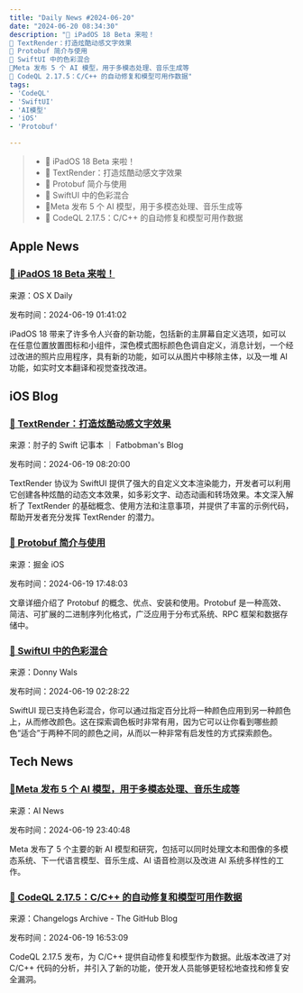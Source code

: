 ```yaml
---
title: "Daily News #2024-06-20"
date: "2024-06-20 08:34:30"
description: "🎉 iPadOS 18 Beta 来啦！
🌟 TextRender：打造炫酷动感文字效果
🌟 Protobuf 简介与使用
🎨 SwiftUI 中的色彩混合
🌟Meta 发布 5 个 AI 模型，用于多模态处理、音乐生成等
🎉 CodeQL 2.17.5：C/C++ 的自动修复和模型可用作数据"
tags: 
- 'CodeQL'
- 'SwiftUI'
- 'AI模型'
- 'iOS'
- 'Protobuf'

---
```


> - 🎉 iPadOS 18 Beta 来啦！
> - 🌟 TextRender：打造炫酷动感文字效果
> - 🌟 Protobuf 简介与使用
> - 🎨 SwiftUI 中的色彩混合
> - 🌟Meta 发布 5 个 AI 模型，用于多模态处理、音乐生成等
> - 🎉 CodeQL 2.17.5：C/C++ 的自动修复和模型可用作数据

## Apple News

### [🎉 iPadOS 18 Beta 来啦！](https://osxdaily.com/2024/06/18/how-install-ipados-18-beta-dev/)

来源：OS X Daily

发布时间：2024-06-19 01:41:02

iPadOS 18 带来了许多令人兴奋的新功能，包括新的主屏幕自定义选项，如可以在任意位置放置图标和小组件，深色模式图标颜色色调自定义，消息计划，一个经过改进的照片应用程序，具有新的功能，如可以从图片中移除主体，以及一堆 AI 功能，如实时文本翻译和视觉查找改进。

## iOS Blog

### [🌟 TextRender：打造炫酷动感文字效果](https://fatbobman.com/zh/posts/creating-stunning-dynamic-text-effects-with-textrender/)

来源：肘子的 Swift 记事本 ｜ Fatbobman's Blog

发布时间：2024-06-19 08:20:00

TextRender 协议为 SwiftUI 提供了强大的自定义文本渲染能力，开发者可以利用它创建各种炫酷的动态文本效果，如多彩文字、动态动画和转场效果。本文深入解析了 TextRender 的基础概念、使用方法和注意事项，并提供了丰富的示例代码，帮助开发者充分发挥 TextRender 的潜力。

### [🌟 Protobuf 简介与使用](https://juejin.cn/post/7381855349463810057)

来源：掘金 iOS

发布时间：2024-06-19 17:48:03

文章详细介绍了 Protobuf 的概念、优点、安装和使用。Protobuf 是一种高效、简洁、可扩展的二进制序列化格式，广泛应用于分布式系统、RPC 框架和数据存储中。

### [🎨 SwiftUI 中的色彩混合](https://www.donnywals.com/mixing-colors-in-swiftui-and-xcode-16/)

来源：Donny Wals

发布时间：2024-06-19 02:28:22

SwiftUI 现已支持色彩混合，你可以通过指定百分比将一种颜色应用到另一种颜色上，从而修改颜色。这在探索调色板时非常有用，因为它可以让你看到哪些颜色“适合”于两种不同的颜色之间，从而以一种非常有启发性的方式探索颜色。

## Tech News

### [🌟Meta 发布 5 个 AI 模型，用于多模态处理、音乐生成等](https://www.artificialintelligence-news.com/2024/06/19/meta-unveils-ai-models-multi-modal-processing-music-generation-more/)

来源：AI News

发布时间：2024-06-19 23:40:48

Meta 发布了 5 个主要的新 AI 模型和研究，包括可以同时处理文本和图像的多模态系统、下一代语言模型、音乐生成、AI 语音检测以及改进 AI 系统多样性的工作。

### [🎉 CodeQL 2.17.5：C/C++ 的自动修复和模型可用作数据](https://github.blog/changelog/2024-06-19-codeql-2-17-5-autofixes-and-models-as-data-available-for-c-c)

来源：Changelogs Archive - The GitHub Blog

发布时间：2024-06-19 16:53:09

CodeQL 2.17.5 发布，为 C/C++ 提供自动修复和模型作为数据。此版本改进了对 C/C++ 代码的分析，并引入了新的功能，使开发人员能够更轻松地查找和修复安全漏洞。

